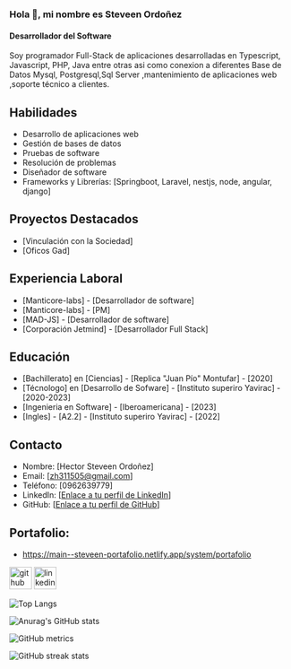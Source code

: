 ### Hola 👋, mi nombre  es Steveen Ordoñez
#### Desarrollador del Software

Soy programador Full-Stack de aplicaciones  desarrolladas  en Typescript, Javascript, PHP, Java entre otras asi como
conexion a  diferentes Base de Datos  Mysql, Postgresql,Sql Server ,mantenimiento de aplicaciones web  ,soporte técnico a clientes.

## Habilidades

- Desarrollo de aplicaciones web
- Gestión de bases de datos
- Pruebas de software
- Resolución de problemas
- Diseñador de software
- Frameworks y Librerías: [Springboot, Laravel, nestjs, node, angular, django]

## Proyectos Destacados

- [Vinculación con la Sociedad]
- [Oficos Gad]
   
## Experiencia Laboral

- [Manticore-labs] - [Desarrollador de software] 
- [Manticore-labs] - [PM]
- [MAD-JS] - [Desarrollador de software]
- [Corporación Jetmind] - [Desarrollador Full Stack]

## Educación

- [Bachillerato] en [Ciencias] - [Replica "Juan Pío" Montufar] - [2020]
- [Técnologo] en [Desarrollo de Sofware] - [Instituto superiro Yavirac] - [2020-2023]
- [Ingenieria en Software] - [Iberoamericana] - [2023]
- [Ingles] - [A2.2] - [Instituto superiro Yavirac] - [2022]


## Contacto

- Nombre: [Hector Steveen Ordoñez]
- Email: [zh311505@gmail.com]
- Teléfono: [0962639779]
- LinkedIn: [[Enlace a tu perfil de LinkedIn](https://www.linkedin.com/in/hector-ordo%C3%B1ez-244b0a227/)]
- GitHub: [[Enlace a tu perfil de GitHub]([https://github.com/hscordonez](https://github.com/hscordonez))]

##  Portafolio:
- https://main--steveen-portafolio.netlify.app/system/portafolio

[<img src='https://cdn.jsdelivr.net/npm/simple-icons@3.0.1/icons/github.svg' alt='github' height='40'>](https://github.com/hscordonez)  [<img src='https://cdn.jsdelivr.net/npm/simple-icons@3.0.1/icons/linkedin.svg' alt='linkedin' height='40'>](https://www.linkedin.com/in/hector-ordo%C3%B1ez-244b0a227/)  

![Top Langs](https://github-readme-stats.vercel.app/api/top-langs/?username=hscordonez&hide_progress=true)

![Anurag's GitHub stats](https://github-readme-stats.vercel.app/api?username=hscordonez&show_icons=true&theme=radical)

![GitHub metrics](https://metrics.lecoq.io/hscordonez)  

![GitHub streak stats](https://github-readme-streak-stats.herokuapp.com/?user=hscordonez)  



